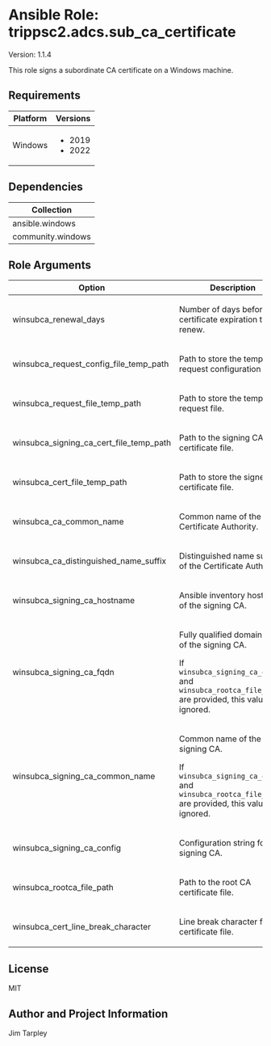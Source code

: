 <!-- BEGIN_ANSIBLE_DOCS -->

# Ansible Role: trippsc2.adcs.sub_ca_certificate
Version: 1.1.4

This role signs a subordinate CA certificate on a Windows machine.

## Requirements

| Platform | Versions |
| -------- | -------- |
| Windows | <ul><li>2019</li><li>2022</li></ul> |

## Dependencies

| Collection |
| ---------- |
| ansible.windows |
| community.windows |

## Role Arguments
|Option|Description|Type|Required|Choices|Default|
|---|---|---|---|---|---|
| winsubca_renewal_days | <p>Number of days before certificate expiration to renew.</p> | int | no |  | 30 |
| winsubca_request_config_file_temp_path | <p>Path to store the temporary request configuration file.</p> | path | no |  | C:\Windows\temp\cacert.inf |
| winsubca_request_file_temp_path | <p>Path to store the temporary request file.</p> | path | no |  | C:\Windows\temp\cacert.req |
| winsubca_signing_ca_cert_file_temp_path | <p>Path to the signing CA certificate file.</p> | path | no |  | C:\Windows\temp\signingcacert.crt |
| winsubca_cert_file_temp_path | <p>Path to store the signed certificate file.</p> | path | no |  | C:\Windows\temp\cacert.crt |
| winsubca_ca_common_name | <p>Common name of the Certificate Authority.</p> | str | yes |  |  |
| winsubca_ca_distinguished_name_suffix | <p>Distinguished name suffix of the Certificate Authority.</p> | str | yes |  |  |
| winsubca_signing_ca_hostname | <p>Ansible inventory hostname of the signing CA.</p> | str | yes |  |  |
| winsubca_signing_ca_fqdn | <p>Fully qualified domain name of the signing CA.</p><p>If `winsubca_signing_ca_config` and `winsubca_rootca_file_path` are provided, this value is ignored.</p> | str | no |  | {{ hostvars[winsubca_signing_ca_hostname].ansible_fqdn }} |
| winsubca_signing_ca_common_name | <p>Common name of the signing CA.</p><p>If `winsubca_signing_ca_config` and `winsubca_rootca_file_path` are provided, this value is ignored.</p> | str | no |  |  |
| winsubca_signing_ca_config | <p>Configuration string for the signing CA.</p> | str | no |  | {{ winsubca_signing_ca_fqdn }}\{{ winsubca_signing_ca_common_name }} |
| winsubca_rootca_file_path | <p>Path to the root CA certificate file.</p> | path | no |  | C:\Windows\system32\CertSrv\CertEnroll\{{ winsubca_signing_ca_fqdn }}_{{ winsubca_signing_ca_common_name }}.crt |
| winsubca_cert_line_break_character | <p>Line break character for the certificate file.</p> | str | no |  | \r\n |


## License
MIT

## Author and Project Information
Jim Tarpley
<!-- END_ANSIBLE_DOCS -->
